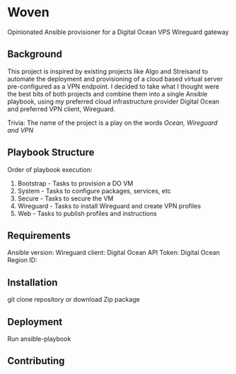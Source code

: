 # Woven

Opinionated Ansible provisioner for a Digital Ocean VPS Wireguard gateway

## Background

This project is inspired by existing projects like Algo and Streisand to automate the deployment and provisioning of a cloud based virtual server pre-configured as a VPN endpoint. I decided to take what I thought were the best bits of both projects and combine them into a single Ansible playbook, using my preferred cloud infrastructure provider Digital Ocean and preferred VPN client, Wireguard.

Trivia: The name of the project is a play on the words *Ocean, Wireguard and VPN*

## Playbook Structure

Order of playbook execution:

1. Bootstrap - Tasks to provision a DO VM
2. System - Tasks to configure packages, services, etc
3. Secure - Tasks to secure the VM
4. Wireguard - Tasks to install Wireguard and create VPN profiles
5. Web - Tasks to publish profiles and instructions

## Requirements

Ansible version:
Wireguard client:
Digital Ocean API Token:
Digital Ocean Region ID:

## Installation

git clone repository or download Zip package

## Deployment

Run ansible-playbook

## Contributing